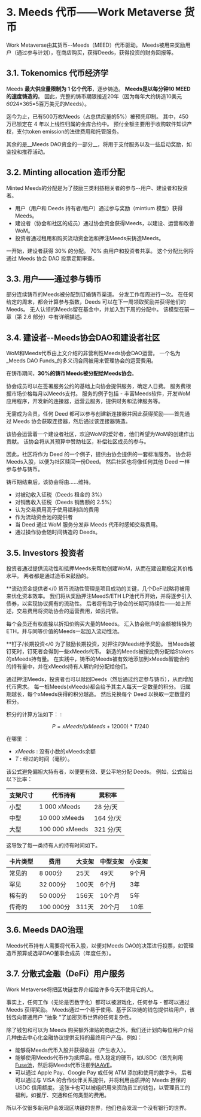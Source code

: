# 3. Meeds 代币——Work Metaverse 货币

Work Metaverse由其货币--Meeds（MEED）代币驱动。 Meeds被用来奖励用户（通过参与计划），在商店购买，获得Deeds，获得投资的财务回报等。

## 3.1. Tokenomics 代币经济学

Meeds **最大供应量限制为 1 亿个代币**，逐步铸造。 **Meeds是以每分钟10 MEED的速度铸造的**。 因此，完整的铸币期限接近20年（因为每年大约铸造10美元*60*24*365=5百万美元的Meeds）。

迄今为止，已有500万枚Meeds（占总供应量的5%）被预先印制。 其中，450 万已锁定在 4 年以上线性归属的金库合约中。 预付金额主要用于收购软件知识产权，支付token emission的法律费用和托管服务。

其余的是__Meeds DAO资金的一部分__，将用于支付服务以及一些启动奖励，如空投和推荐活动。


## 3.2. Minting allocation 造币分配

Minted Meeds的分配是为了鼓励三类利益相关者的参与--用户、建设者和投资者。

- 用户（用户和 Deeds 持有者/租户）通过参与奖励（mintium 模型）获得 Meeds。
- 建设者（协会和社区的成员）通过协会资金获得Meeds，以建设、运营和改善WoM。
- 投资者通过租用和购买流动资金池和押注Meeds来铸造Meeds。

一开始，建设者获得 30% 的分配。 70% 由用户和投资者共享。 这个分配比例将通过 Meeds 协会 DAO 投票定期审查。

## 3.3. 用户——通过参与铸币

部分连续铸币的Meeds被分配到订婚铸币渠道。 分发工作每周进行一次。 在任何给定的周末，都会计算参与指数，Deeds 可以在下一周领取奖励并获得他们的 Meeds。 无人认领的Meeds留在基金中，并加入到下周的分配中。 该模型在前一章（第 2.6 部分）中有详细描述。

## 3.4. 建设者--Meeds协会DAO和建设者社区

WoM和Meeds代币由上文介绍的非营利性Meeds协会DAO运营。 一个名为_Meeds DAO Funds_的多义词合同被用来管理协会的运营费用。

在铸币期间，**30%的铸币Meeds被分配给Meeds协会**。

协会成员可以在签署服务公约的基础上向协会提供服务，确定人日费。 服务费根据市场价格每月以Meeds支付。 服务的例子包括 - 丰富Meeds软件，开发WoM应用程序，开发新的连接器，运营云服务，提供财务和法律服务等。

无需成为会员，任何 Deed 都可以参与创建新连接器并因此获得奖励——首先通过 Meeds 协会获取连接器，然后通过该连接器铸造。

该协会运营着一个建设者社区，欢迎WoM的爱好者，他们希望为WoM的创建作出贡献。 该协会将从其预算中赞助社区，补偿社区成员的参与。

因此，社区将作为 Deed 的一个例子，提供由协会提供的一套标准服务。 协会将Meeds入股，以便为社区赎回一份Deed。 然后社区也将像任何其他 Deed 一样参与参与铸币。

铸币期结束后，该协会将由......维持。

- 对被动收入征税（Deeds 租金的 3%）
- 对销售收入征税（Deeds 销售额的 2.5%）
- 认为交易费用高于使用福利店的费用
- 作为流动资金池的提供者
- 当 Deed 通过 WoM 服务分发非 Meeds 代币时感知交易费用。
- 通过操作协会随时间铸造的 Deeds。


## 3.5. Investors 投资者

投资者通过提供流动性和抵押Meeds来帮助创建WoM，从而在建设期稳定其价格水平。 两者都是通过造币来鼓励的。

**流动资金提供者</0 货币流动性管理是项目成功的关键，几个DeFi战略将被用来优化资本效率。 我们将从奖励押注MeedS/ETH LP池代币开始，并将逐步引入债券，以实现协议拥有的流动性。 后者将有助于协会的长期可持续性——如上所述，交易费用将资助协会的运营费用，如云托管。</p>

每个会员还有权直接以折扣价购买大量的Meeds。 汇入协会账户的金额被转换为ETH，并与同等价值的Meeds一起加入流动性池。

**钉子/长期投资</0 为了鼓励长期投资，对押注的Meeds给予奖励。 当Meeds被钉死时，钉死者会得到一些xMeeds代币。 新造的Meeds被按比例分配给Stakers的xMeeds持有量。 在实践中，铸币的Meeds被有效地添加到xMeeds智能合约的持有量中，并在xMeeds持有人解约时分配给他们。</p>

通过押注Meeds，投资者也可以赎回Deeds（然后通过约定参与铸币），从而增加代币需求。 每一桩Meeds(xMeeds)都会给予其主人每天一定数量的积分。 归属期越长，每个xMeeds获得的积分越高。 然后兑换每个 Deed 以换取一定数量的积分。

积分的计算方法如下： :

 $$ P = xMeeds / (xMeeds + 12000) * T / 240 $$

 在哪里 ：

- $xMeeds$ : 没有小数的xMeeds余额
- $T$ : 经过的时间（毫秒）。

该公式避免偏袒大持有者，以便更有效、更公平地分配 Deeds。 例如，公式给出以下比率：

| **支架尺寸** | **代币持有**       | **累积率** |
| -------- | -------------- | ------- |
| 小型       | 1 000 xMeeds   | 28 分/天  |
| 中型       | 10 000 xMeeds  | 164 分/天 |
| 大型       | 100 000 xMeeds | 321 分/天 |


这导致了每一类持有人的持有时间如下。

| **卡片类型** | **费用**   | **大支架** | **中型支架** | **小支架** |
| -------- | -------- | ------- | -------- | ------- |
| 常见的      | 8 000分   | 25天     | 49天      | 9个月     |
| 罕见       | 32 000分  | 100天    | 6个月      | 3年      |
| 稀有的      | 50 000分  | 156天    | 10个月     | 5年      |
| 传奇的      | 100 000分 | 311天    | 20个月     | 10年     |

## 3.6. Meeds DAO治理

Meeds代币持有人需要将代币入股，以便对Meeds DAO的决策进行投票，如管理造币预算或选举DAO董事会成员（年度任务）。

## 3.7. 分散式金融（DeFi）用户服务

Work Metaverse将把区块链世界介绍给许多今天不使用它的人。

事实上，任何工作（无论是否数字化）都可以被游戏化，任何参与 - 都可以通过 Meeds 获得奖励。 Meeds通过一个易于使用、基于区块链的钱包提供给用户，该钱包向普通用户 "抽象 "了加密货币世界的任何复杂性。

除了钱包和可以为 Meeds 购买额外津贴的商店之外，我们还计划向每位用户介绍几种由去中心化金融协议提供支持的最终用户产品，例如：

- 能够将Meeds代币入股并获得收益（产生收入）。
- 能够使用Meeds代币作为抵押品，借入稳定的硬币，如USDC（首先利用[Fuse池](https://app.rari.capital/fuse)，然后将Meeds代币注册到[AAVE](https://aave.com/)。
- 可以通过 Apple Pay、Google Pay 或任何 ATM 添加和使用的数字卡。 后者可以通过与 VISA 的合作伙伴关系提供，并将利用由质押的 Meeds 担保的 USDC 信用额度。 这张卡也可以被组织用来资助员工的钱包，以管理员工的福利，如餐厅、交通和任何类型的费用。

所以不仅很多新用户会发现区块链的世界，他们也会发现一个没有银行的世界。

 
